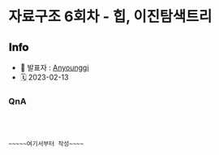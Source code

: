 # 자료구조 6회차 - 힙, 이진탐색트리

## 𝐈𝐧𝐟𝐨

- 📌 발표자 : [Anyounggi](https://github.com/Anyounggi)
- 🗓️ 2023-02-13

### QnA


<br><br>

`~~~~~여기서부터 작성~~~~`

